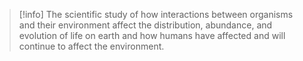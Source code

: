 > [!info] The scientific study of how interactions between organisms and their environment affect the distribution, abundance, and evolution of life on earth and how humans have affected and will continue to affect the environment.